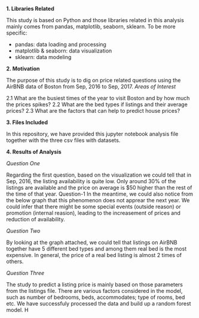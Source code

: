 **1. Libraries Related**

This study is based on Python and those libraries related in this analysis mainly comes from pandas, matplotlib, seaborn, sklearn. To be more specific:

- pandas: data loading and processing
- matplotlib & seaborn: data visualization
- sklearn: data modeling

**2. Motivation**

The purpose of this study is to dig on price related questions using the AirBNB data of Boston from Sep, 2016 to Sep, 2017.
*Areas of Interest*

2.1 What are the busiest times of the year to visit Boston and by how much the prices spikes?
2.2 What are the bed types if listings and their average prices?
2.3 What are the factors that can help to predict house prices?

**3. Files Included**

In this repository, we have provided this jupyter notebook analysis file together with the three csv files with datasets.

**4. Results of Analysis**

*Question One*

Regarding the first question, based on the visualization we could tell that in Sep, 2016, the listing availability is quite low. Only around 30% of the listings are available and the price on average is $50 higher than the rest of the time of that year.
Question-1
In the meantime, we could also notice from the below graph that this phenomenon does not apprear the next year. We could infer that there might be some special events (outside reason) or promotion (internal reasion), leading to the increasement of prices and reduction of availability.

*Question Two*

By looking at the graph attached, we could tell that listings on AirBNB together have 5 different bed types and among them real bed is the most expensive. In general, the price of a real bed listing is almost 2 times of others.

*Question Three*

The study to predict a listing price is mainly based on those parameters from the listings file. There are various factors considered in the model, such as number of bedrooms, beds, accommodates; type of rooms, bed etc. We have successfuly processed the data and build up a random forest model. H